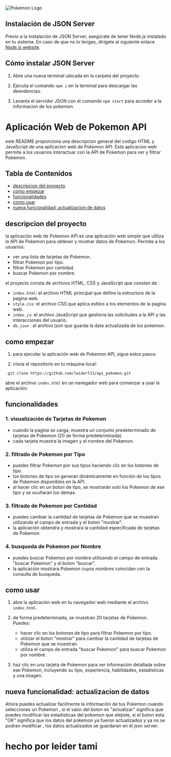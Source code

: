 ![Pokemon Logo](https://upload.wikimedia.org/wikipedia/commons/thumb/9/98/International_Pok%C3%A9mon_logo.svg/1920px-International_Pok%C3%A9mon_logo.svg.png)


## Instalación de JSON Server

Previo a la instalación de JSON Server, asegúrate de tener Node.js instalado en tu sistema. En caso de que no lo tengas, dirígete al siguiente enlace [Node.js website](https://nodejs.org/).

## Cómo instalar JSON Server

1. Abre una nueva terminal ubicada en la carpeta del proyecto.

2. Ejecuta el comando `npm i` en la terminal para descargar las deendencias.

3. Levanta el servidor JSON con el comando `npm start` para acceder a la informacion de los pokemon.

# Aplicación Web de Pokemon API

este README proporciona una descripcion general del codigo HTML y JavaScript de una aplicación web de Pokemon API. Esta aplicacion web permite a los usuarios interactuar con la API de Pokemon para ver y filtrar Pokemon.

## Tabla de Contenidos

- [descripcion del proyecto](#descripcion-del-proyecto)
- [como empezar](#como-empezar)
- [funcionalidades](#funcionalidades)
- [como usar](#como-usar)
- [nueva funcionalidad: actualizacion de datos](#nueva-funcionalidad-actualizacion-de-datos)

## descripcion del proyecto

la aplicación web de Pokemon API es una aplicación web simple que utiliza la API de Pokemon para obtener y mostrar datos de Pokemon. Permite a los usuarios:

- ver una lista de tarjetas de Pokemon.
- filtrar Pokemon por tipo.
- filtrar Pokemon por cantidad.
- buscar Pokemon por nombre.

el proyecto consta de archivos HTML, CSS y JavaScript que constan de :

- `index.html`: el archivo HTML principal que define la estructura de la pagina web.
- `style.css`: el archivo CSS que aplica estilos a los elementos de la pagina web.
- `index.js`: el archivo JavaScript que gestiona las solicitudes a la API y las interacciones del usuario.
- `db.json` : el archivo json que guarda la data actualizada de los pokemon.

## como empezar

1. para ejecutar la aplicación web de Pokemon API, sigue estos pasos:

1. clona el repositorio en tu máquina local:

` git clone https://github.com/leidert11/api_pokemon.git`

abre el archivo `index.html` en un navegador web para comenzar a usar la aplicación.

## funcionalidades

### 1. visualización de Tarjetas de Pokemon

- cuando la pagina se carga, muestra un conjunto predeterminado de tarjetas de Pokemon (20 de forma predeterminada).
- cada tarjeta muestra la imagen y el nombre del Pokemon.

### 2. filtrado de Pokemon por Tipo

- puedes filtrar Pokemon por sus tipos haciendo clic en los botones de tipo.
- los botones de tipo se generan dinámicamente en función de los tipos de Pokemon disponibles en la API.
- al hacer clic en un boton de tipo, se mostrarán solo los Pokemon de ese tipo y se ocultarán los demas.

### 3. filtrado de Pokemon por Cantidad

- puedes cambiar la cantidad de tarjetas de Pokemon que se muestran utilizando el campo de entrada y el boton "mostrar".
- la aplicación obtendra y mostrara la cantidad especificada de tarjetas de Pokemon.

### 4. busqueda de Pokemon por Nombre

- puedes buscar Pokemon por nombre utilizando el campo de entrada "buscar Pokemon" y el boton "buscar".
- la aplicación mostrara Pokemon cuyos nombres coincidan con la consulta de busqueda.

## como usar

1. abre la aplicación web en tu navegador web mediante el archivo `index.html`.

2. de forma predeterminada, se muestran 20 tarjetas de Pokemon. Puedes:

   - hacer clic en los botones de tipo para filtrar Pokemon por tipo.
   - utilizar el boton "mostrar" para cambiar la cantidad de tarjetas de Pokemon que se muestran.
   - utiliza el campo de entrada "buscar Pokemon" para buscar Pokemon por nombre.

3. haz clic en una tarjeta de Pokemon para ver información detallada sobre ese Pokemon, incluyendo su tipo, experiencia, habilidades, estadísticas y una imagen.

## nueva funcionalidad: actualizacion de datos

Ahora puedes actualizar facilmente la información de tus Pokemon cuando selecciones un Pokemon , si el valor del boton es "actualizar" significa que puedes
modificar las estadisticas del pokemon que elejiste, si el boton esta "OK" significa que los datos del pokemon ya fueron actualizados y ya no se podran  modificar , los datos actualizados se guardaran en el json server.

# hecho por leider tami
